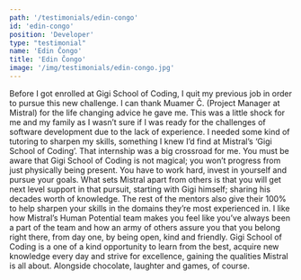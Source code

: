 ```yaml
---
path: '/testimonials/edin-congo'
id: 'edin-congo'
position: 'Developer'
type: "testimonial"
name: 'Edin Čongo'
title: 'Edin Čongo'
image: '/img/testimonials/edin-congo.jpg'
---
```


Before I got enrolled at Gigi School of Coding, I quit my previous job in order to pursue this new challenge. I can thank Muamer Č. (Project Manager at Mistral) for the life changing advice he gave me. This was a little shock for me and my family as I wasn’t sure if I was ready for the challenges of software development due to the lack of experience. I needed some kind of tutoring to sharpen my skills, something I knew I’d find at Mistral’s ‘Gigi School of Coding’. That internship was a big crossroad for me. You must be aware that Gigi School of Coding is not magical; you won’t progress from just physically being present. You have to work hard, invest in yourself and pursue your goals. What sets Mistral apart from others is that you will get next level support in that pursuit, starting with Gigi himself; sharing his decades worth of knowledge. The rest of the mentors also give their 100% to help sharpen your skills in the domains they’re most experienced in. I like how Mistral’s Human Potential team makes you feel like you’ve always been a part of the team and how an army of others assure you that you belong right there, from day one, by being open, kind and friendly. Gigi School of Coding is a one of a kind opportunity to learn from the best, acquire new knowledge every day and strive for excellence, gaining the qualities Mistral is all about. Alongside chocolate, laughter and games, of course.

